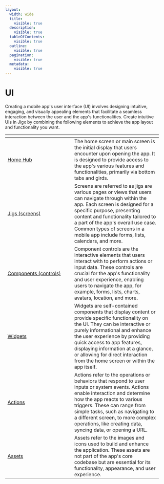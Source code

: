 ```yaml
---
layout:
  width: wide
  title:
    visible: true
  description:
    visible: true
  tableOfContents:
    visible: true
  outline:
    visible: true
  pagination:
    visible: true
  metadata:
    visible: true
---
```


# UI

Creating a mobile app's user interface (UI) involves designing intuitive, engaging, and visually appealing elements that facilitate a seamless interaction between the user and the app's functionalities. Create intuitive UIs in Jigx by combining the following elements to achieve the app layout and functionality you want.

<table data-header-hidden><thead><tr><th width="202.6875"></th><th></th></tr></thead><tbody><tr><td><a href="home-hub/home-hub.md">Home Hub</a></td><td>The home screen or main screen is the initial display that users encounter upon opening the app. It is designed to provide access to the app's various features and functionalities, primarily via bottom tabs and girds.</td></tr><tr><td><a href="jigs-_screens_/jigs-_screens_.md">Jigs (screens)</a></td><td>Screens are referred to as jigs are various pages or views that users can navigate through within the app. Each screen is designed for a specific purpose, presenting content and functionality tailored to a part of the app's overall use case. Common types of screens in a mobile app include forms, lists, calendars, and more.</td></tr><tr><td><a href="components-_controls_/components-_controls_.md">Components (controls)</a></td><td>Component controls are the interactive elements that users interact with to perform actions or input data. These controls are crucial for the app's functionality and user experience, enabling users to navigate the app, for example, forms, lists, charts, avatars, location, and more.</td></tr><tr><td><a href="widgets.md">Widgets</a></td><td>Widgets are self-contained components that display content or provide specific functionality on the UI. They can be interactive or purely informational and enhance the user experience by providing quick access to app features, displaying information at a glance, or allowing for direct interaction from the home screen or within the app itself.</td></tr><tr><td><a href="actions.md">Actions</a></td><td>Actions refer to the operations or behaviors that respond to user inputs or system events. Actions enable interaction and determine how the app reacts to various triggers. These can range from simple tasks, such as navigating to a different screen, to more complex operations, like creating data, syncing data, or opening a URL.</td></tr><tr><td><a href="assets.md">Assets</a></td><td>Assets refer to the images and icons used to build and enhance the application. These assets are not part of the app's core codebase but are essential for its functionality, appearance, and user experience.</td></tr></tbody></table>
